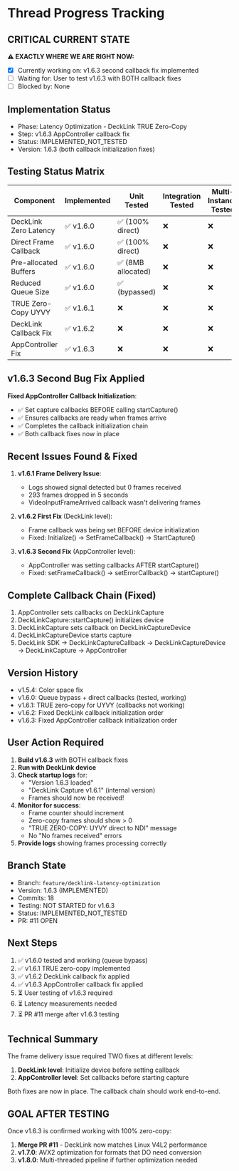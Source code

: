 # Thread Progress Tracking

## CRITICAL CURRENT STATE
**⚠️ EXACTLY WHERE WE ARE RIGHT NOW:**
- [x] Currently working on: v1.6.3 second callback fix implemented
- [ ] Waiting for: User to test v1.6.3 with BOTH callback fixes
- [ ] Blocked by: None

## Implementation Status
- Phase: Latency Optimization - DeckLink TRUE Zero-Copy
- Step: v1.6.3 AppController callback fix
- Status: IMPLEMENTED_NOT_TESTED
- Version: 1.6.3 (both callback initialization fixes)

## Testing Status Matrix
| Component | Implemented | Unit Tested | Integration Tested | Multi-Instance Tested | 
|-----------|------------|-------------|--------------------|-----------------------|
| DeckLink Zero Latency | ✅ v1.6.0 | ✅ (100% direct) | ❌ | ❌ |
| Direct Frame Callback | ✅ v1.6.0 | ✅ (100% direct) | ❌ | ❌ |
| Pre-allocated Buffers | ✅ v1.6.0 | ✅ (8MB allocated) | ❌ | ❌ |
| Reduced Queue Size | ✅ v1.6.0 | ✅ (bypassed) | ❌ | ❌ |
| TRUE Zero-Copy UYVY | ✅ v1.6.1 | ❌ | ❌ | ❌ |
| DeckLink Callback Fix | ✅ v1.6.2 | ❌ | ❌ | ❌ |
| AppController Fix | ✅ v1.6.3 | ❌ | ❌ | ❌ |

## v1.6.3 Second Bug Fix Applied
**Fixed AppController Callback Initialization**:
- ✅ Set capture callbacks BEFORE calling startCapture()
- ✅ Ensures callbacks are ready when frames arrive
- ✅ Completes the callback initialization chain
- ✅ Both callback fixes now in place

## Recent Issues Found & Fixed
1. **v1.6.1 Frame Delivery Issue**:
   - Logs showed signal detected but 0 frames received
   - 293 frames dropped in 5 seconds
   - VideoInputFrameArrived callback wasn't delivering frames

2. **v1.6.2 First Fix** (DeckLink level):
   - Frame callback was being set BEFORE device initialization
   - Fixed: Initialize() → SetFrameCallback() → StartCapture()

3. **v1.6.3 Second Fix** (AppController level):
   - AppController was setting callbacks AFTER startCapture()
   - Fixed: setFrameCallback() → setErrorCallback() → startCapture()

## Complete Callback Chain (Fixed)
1. AppController sets callbacks on DeckLinkCapture
2. DeckLinkCapture::startCapture() initializes device
3. DeckLinkCapture sets callback on DeckLinkCaptureDevice
4. DeckLinkCaptureDevice starts capture
5. DeckLink SDK → DeckLinkCaptureCallback → DeckLinkCaptureDevice → DeckLinkCapture → AppController

## Version History
- v1.5.4: Color space fix
- v1.6.0: Queue bypass + direct callbacks (tested, working)
- v1.6.1: TRUE zero-copy for UYVY (callbacks not working)
- v1.6.2: Fixed DeckLink callback initialization order
- v1.6.3: Fixed AppController callback initialization order

## User Action Required
1. **Build v1.6.3** with BOTH callback fixes
2. **Run with DeckLink device** 
3. **Check startup logs** for:
   - "Version 1.6.3 loaded"
   - "DeckLink Capture v1.6.1" (internal version)
   - Frames should now be received!
4. **Monitor for success**:
   - Frame counter should increment
   - Zero-copy frames should show > 0
   - "TRUE ZERO-COPY: UYVY direct to NDI" message
   - No "No frames received" errors
5. **Provide logs** showing frames processing correctly

## Branch State
- Branch: `feature/decklink-latency-optimization`
- Version: 1.6.3 (IMPLEMENTED)
- Commits: 18
- Testing: NOT STARTED for v1.6.3
- Status: IMPLEMENTED_NOT_TESTED
- PR: #11 OPEN

## Next Steps
1. ✅ v1.6.0 tested and working (queue bypass)
2. ✅ v1.6.1 TRUE zero-copy implemented
3. ✅ v1.6.2 DeckLink callback fix applied
4. ✅ v1.6.3 AppController callback fix applied
5. ⏳ User testing of v1.6.3 required
6. ⏳ Latency measurements needed
7. ⏳ PR #11 merge after v1.6.3 testing

## Technical Summary
The frame delivery issue required TWO fixes at different levels:
1. **DeckLink level**: Initialize device before setting callback
2. **AppController level**: Set callbacks before starting capture

Both fixes are now in place. The callback chain should work end-to-end.

## GOAL AFTER TESTING
Once v1.6.3 is confirmed working with 100% zero-copy:
1. **Merge PR #11** - DeckLink now matches Linux V4L2 performance
2. **v1.7.0**: AVX2 optimization for formats that DO need conversion
3. **v1.8.0**: Multi-threaded pipeline if further optimization needed